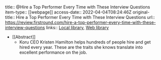 title:: @Hire a Top Performer Every Time with These Interview Questions
item-type:: [[webpage]]
access-date:: 2022-04-04T08:24:46Z
original-title:: Hire a Top Performer Every Time with These Interview Questions
url:: https://review.firstround.com/hire-a-top-performer-every-time-with-these-interview-questions
links:: [Local library](zotero://select/library/items/XGUEBUY5), [Web library](https://www.zotero.org/users/6520516/items/XGUEBUY5)

- [[Abstract]]
	- Koru CEO Kristen Hamilton helps hundreds of people hire and get hired every year. These are the traits she knows translate into excellent performance on the job.